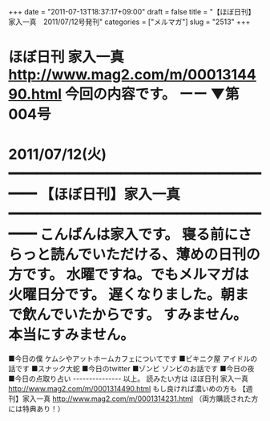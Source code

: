 +++
date = "2011-07-13T18:37:17+09:00"
draft = false
title = "【ほぼ日刊】家入一真　2011/07/12号発刊"
categories = ["メルマガ"]
slug = "2513"
+++

ほぼ日刊 家入一真
<a href="http://www.mag2.com/m/0001314490.html" target="_blank">http://www.mag2.com/m/0001314490.html</a>
今回の内容です。
ーー
▼第004号
　　　　　　　　　　　　2011/07/12(火)
━━━━━━━━━━━━━━━━━━━━
【ほぼ日刊】家入一真
━━━━━━━━━━━━━━━━━━━━
こんばんは家入です。
寝る前にさらっと読んでいただける、薄めの日刊の方です。
水曜ですね。でもメルマガは火曜日分です。
遅くなりました。朝まで飲んでいたからです。
すみません。本当にすみません。
===============================
■今日の僕
ケムシやアットホームカフェについてです
■ビキニク屋
アイドルの話です
■スナック大蛇
■今日のtwitter
■ゾンビ
ゾンビのお話です
■今日の夜
■今日の点取り占い
&#45;&#45;&#45;&#45;&#45;&#45;&#45;&#45;&#45;&#45;&#45;&#45;&#45;&#45;&#45;
以上。
読みたい方は
ほぼ日刊 家入一真
<a href="http://www.mag2.com/m/0001314490.html" target="_blank">http://www.mag2.com/m/0001314490.html</a>
もし良ければ濃いめの方も
【週刊】家入一真
<a href="http://www.mag2.com/m/0001314231.html" target="_blank">http://www.mag2.com/m/0001314231.html</a>
（両方購読された方には特典あり！）
